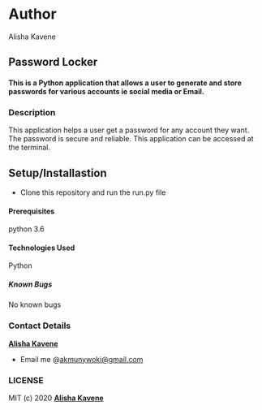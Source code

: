 # Author
Alisha Kavene

## Password Locker

#### This is a Python application that allows a user to generate and store passwords for various accounts ie social media or Email.

### Description
This application helps a user get a password for any account they want. The password is secure and reliable. This application can be accessed at the terminal.

## Setup/Installastion 
* Clone this repository and run the run.py file

#### Prerequisites
python 3.6

#### Technologies Used
Python

##### Known Bugs
No known bugs

### Contact Details 
**[Alisha Kavene](https://github.com/alishakavene)**
* Email me @akmunywoki@gmail.com
 
 ### LICENSE
 MIT (c) 2020 **[Alisha Kavene](https://github.com/alishakavene)**
 
